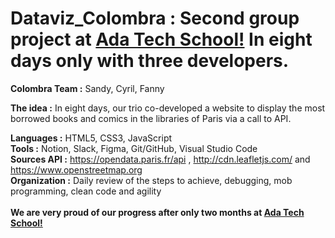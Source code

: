 # Dataviz_Colombra : Second group project at <a href="https://adatechschool.fr/" target="_blank">Ada Tech School!</a> In eight days only with three developers.
**Colombra Team :** Sandy, Cyril, Fanny<br>

**The idea :** In eight days, our trio co-developed a website to display the most borrowed books and comics in the libraries of Paris via a call to API.<br>

**Languages    :** HTML5, CSS3, JavaScript<br>
**Tools        :** Notion, Slack, Figma, Git/GitHub, Visual Studio Code<br>
**Sources API  :** https://opendata.paris.fr/api ,  http://cdn.leafletjs.com/ and https://www.openstreetmap.org<br>
**Organization :** Daily review of the steps to achieve, debugging, mob programming, clean code and agility<br><br>
**We are very proud of our progress after only two months at <a href="https://adatechschool.fr/" target="_blank">Ada Tech School!</a>**
